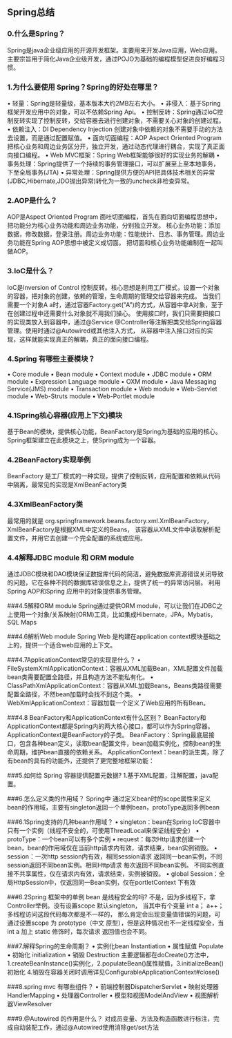 
## Spring总结

### 0.什么是Spring？
Spring是java企业级应用的开源开发框架。主要用来开发Java应用，Web应用。主要宗旨用于简化Java企业级开发，通过POJO为基础的编程模型促进良好编程习惯。

### 1.为什么要使用 Spring？Spring的好处在哪里？
• 轻量：Spring是轻量级，基本版本大约2MB左右大小。
• 非侵入：基于Spring框架开发应用中的对象，可以不依赖Spring Api。
• 控制反转：Spring通过IoC控制反转实现了控制反转，交给容器去进行创建对象，不需要关心对象的创建过程。
• 依赖注入：DI Dependency Injection 创建对象中依赖的对象不需要手动的方法去设置，而是通过配置赋值。
• 面向切面编程：AOP Aspect Oriented Program 把核心业务和周边业务区分开，独立开发，通过动态代理进行耦合，实现了真正面向接口编程。
• Web MVC框架：Spring Web框架能够很好的实现业务的解耦
• 事务处理：Spring提供了一个持续的事务管理接口，可以扩展至上至本地事务，下至全局事务(JTA)
• 异常处理：Spring提供方便的API把具体技术相关的异常(JDBC,Hibernate,JDO抛出异常)转化为一致的uncheck非检查异常。

### 2.AOP是什么？
AOP是Aspect Oriented Program 面吐切面编程，首先在面向切面编程思想中，把功能分为核心业务功能和周边业务功能，分别独立开发。
核心业务功能：添加数据，修改数据，登录注册。周边业务功能：性能统计、日志、事务管理。周边业务功能在Spring AOP思想中被定义成切面。
把切面和核心业务功能编制在一起叫做AOP。

### 3.IoC是什么？
IoC是Inversion of Control 控制反转。核心思想是利用工厂模式，设置一个对象的容器，把对象的创建，依赖的管理，生命周期的管理交给容器来完成。
当我们需要一个对象A a时，通过容器Factory.get("A")的方式，从容器中拿A对象，至于在创建过程中还需要什么对象就不用我们操心。
使用接口时，我们只需要把接口的实现类放入到容器中，通过@Service @Controller等注解把类交给Spring容器管理。使用时通过@Autowired或其他注入方式，
从容器中注入接口对应的实现，这样就能实现真正的解耦，真正的面向接口编程。

### 4.Spring 有哪些主要模块？
• Core module
• Bean module
• Context module
• JDBC module
• ORM module
• Expression Language module
• OXM module
• Java Messaging Service(JMS) module
• Transaction module
• Web module
• Web-Servlet module
• Web-Struts module
• Web-Portlet module 

### 4.1Spring核心容器(应用上下文)模块
基于Bean的模块，提供核心功能，BeanFactory是Spring为基础的应用的核心。Spring框架建立在此模块之上，使Spring成为一个容器。

### 4.2BeanFactory实现举例
BeanFactory 是工厂模式的一种实现，提供了控制反转，应用配置和依赖从代码中隔离，最常见的实现是XmlBeanFactory类

### 4.3XmlBeanFactory类  
最常用的就是 org.springframework.beans.factory.xml.XmlBeanFactory，XmlBeanFactory是根据XML中定义的Beans，
该容器从XML文件中读取解析配置文件，并用它去创建一个完全配置的系统或应用。

### 4.4解释JDBC module 和 ORM module
通过JDBC模块和DAO模块保证数据库代码的简洁，避免数据库资源错误关闭导致的问题，它在各种不同的数据库错误信息之上，提供了统一的异常访问层。
利用Spring AOP和Spring 应用中的对象提供事务管理。

###4.5解释ORM module 
Spring通过提供ORM module，可以让我们在JDBC之上使用一个对象/关系映射(ORM)工具，比如集成Hibernate，JPA，Mybatis，SQL Maps

###4.6解析Web module 
Spring Web 是构建在application context模块基础之上的，提供一个适合web应用的上下文。

###4.7ApplicationContext常见的实现是什么？
• FileSystemXmlApplicationContext：容器从XML加载Bean，XML配置文件加载bean类需要配置全路径，并且构造方法不能私有化。
• ClassPathXmlApplicationContext：容器从XML加载Beans，Beans类路径需要配置全路径，不然bean加载时会找不到这个类。
• WebXmlApplicationContext：容器加载一个定义了Web应用的所有Bean。

###4.8 BeanFactory和ApplicationContext有什么区别？
BeanFactory和ApplicationContext都是Spring内的两大核心接口，都可以作为Spring容器。ApplicationContext是BeanFactory的子类。
BeanFactory：Spring最底层接口，包含各种bean定义，读取bean配置文件，bean加载实例化，控制bean的生命周期，维护bean直接的依赖关系。
ApplicationContext：bean的派生类，除了有bean的具有的功能外，还提供了更完整地框架功能：

###5.如何给 Spring 容器提供配置元数据?
1.基于XML配置，注解配置，java配置。

###6.怎么定义类的作用域？
Spring中 通过定义bean时的scope属性来定义bean的作用域，主要有singleton返回一个单例bean，protoType返回多例bean

###6.1Spring支持的几种bean作用域？
• singleton：bean在Spring IoC容器中只有一个实例（线程不安全的，可使用ThreadLocal来保证线程安全）
• protoType：一个bean可以有多个实例
• request：每次Http请求创建一个bean，bean的作用域仅在当前http请求内有效，请求结束，bean实例销毁。
• session：一次http session内有效，相同session请求 返回同一bean实例，不同session返回不同bean实例。相同Http请求 每次返回不同bean实例。
不同实例直接不共享属性，仅在请求内有效，请求结束，实例被销毁。
• global Session：全局HttpSession中，仅返回同一Bean实例，仅在portletContext 下有效

###6.2Spring 框架中的单例 bean 是线程安全的吗?
不是，因为多线程下，拿Controller举例。没有设置scope 默认singleton， 当其中有个变量 int a； a++；多线程访问这段代码每次都是不一样的， 
那么肯定会出现变量值错误的问题，可通过设置scope 为 prototype（中文 原型），但是这种情况也不一定线程安全，当int a 加上 static 修饰时，每次请求
返回值也会不同。

###7.解释Spring的生命周期？
• 实例化bean Instantiation 
• 属性赋值 Populate
• 初始化 initialization
• 销毁 Destruction
主要逻辑都在doCreate()方法中，1.createBeanInstance()实例化，2.populateBean()属性赋值，3.initializeBean()初始化 
4.销毁在容器关闭时调用详见ConfigurableApplicationContext#close()


###8.spring mvc 有哪些组件？
• 前端控制器DispatcherServlet
• 映射处理器HandlerMapping
• 处理器Controller
• 模型和视图ModelAndView
• 视图解析器ViewResolver

###9.@Autowired 的作用是什么？
对成员变量、方法及构造函数进行标注，完成自动装配工作，通过@Autowired使用消除get/set方法
